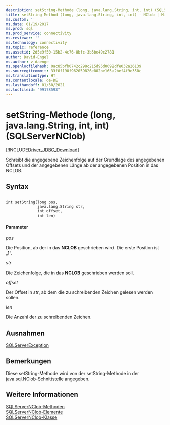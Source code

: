 ```yaml
---
description: setString-Methode (long, java.lang.String, int, int) (SQLServerNClob)
title: setString Method (long, java.lang.String, int, int) - NClob | Microsoft-Dokumentation
ms.custom: ''
ms.date: 01/19/2017
ms.prod: sql
ms.prod_service: connectivity
ms.reviewer: ''
ms.technology: connectivity
ms.topic: reference
ms.assetid: 2d5e9f50-15b2-4c76-8bfc-3b5be49c2781
author: David-Engel
ms.author: v-daenge
ms.openlocfilehash: 0ac85bfb0742c298c215d95d0092dfe032a26139
ms.sourcegitcommit: 33f0f190f962059826e002be165a2bef4f9e350c
ms.translationtype: HT
ms.contentlocale: de-DE
ms.lasthandoff: 01/30/2021
ms.locfileid: "99178593"
---
```

# <a name="setstring-method-long-javalangstring-int-int-sqlservernclob"></a>setString-Methode (long, java.lang.String, int, int) (SQLServerNClob)
[!INCLUDE[Driver_JDBC_Download](../../../includes/driver_jdbc_download.md)]

  Schreibt die angegebene Zeichenfolge auf der Grundlage des angegebenen Offsets und der angegebenen Länge ab der angegebenen Position in das NCLOB.  
  
## <a name="syntax"></a>Syntax  
  
```  
  
int setString(long pos,  
              java.lang.String str,  
              int offset,  
              int len)  
```  
  
#### <a name="parameters"></a>Parameter  
 *pos*  
  
 Die Position, ab der in das **NCLOB** geschrieben wird. Die erste Position ist „1“.  
  
 *str*  
  
 Die Zeichenfolge, die in das **NCLOB** geschrieben werden soll.  
  
 *offset*  
  
 Der Offset in *str*, ab dem die zu schreibenden Zeichen gelesen werden sollen.  
  
 *len*  
  
 Die Anzahl der zu schreibenden Zeichen.  
  
## <a name="exceptions"></a>Ausnahmen  
 [SQLServerException](../../../connect/jdbc/reference/sqlserverexception-class.md)  
  
## <a name="remarks"></a>Bemerkungen  
 Diese setString-Methode wird von der setString-Methode in der java.sql.NClob-Schnittstelle angegeben.  
  
## <a name="see-also"></a>Weitere Informationen  
 [SQLServerNClob-Methoden](../../../connect/jdbc/reference/sqlservernclob-methods.md)   
 [SQLServerNClob-Elemente](../../../connect/jdbc/reference/sqlservernclob-members.md)   
 [SQLServerNClob-Klasse](../../../connect/jdbc/reference/sqlservernclob-class.md)  
  
  
